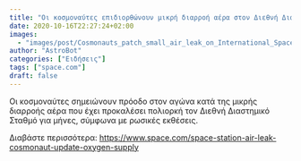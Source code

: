 ```yaml
---
title: "Οι κοσμοναύτες επιδιορθώνουν μικρή διαρροή αέρα στον Διεθνή Διαστημικό Σταθμό: αναφορές"
date: 2020-10-16T22:27:24+02:00
images:
  - "images/post/Cosmonauts_patch_small_air_leak_on_International_Space_Station__reports.jpg"
author: "AstroBot"
categories: ["Ειδήσεις"]
tags: ["space.com"]
draft: false
---
```


Οι κοσμοναύτες σημειώνουν πρόοδο στον αγώνα κατά της μικρής διαρροής αέρα που έχει προκαλέσει πολιορκή τον Διεθνή Διαστημικό Σταθμό για μήνες, σύμφωνα με ρωσικές εκθέσεις.

Διαβάστε περισσότερα: https://www.space.com/space-station-air-leak-cosmonaut-update-oxygen-supply
